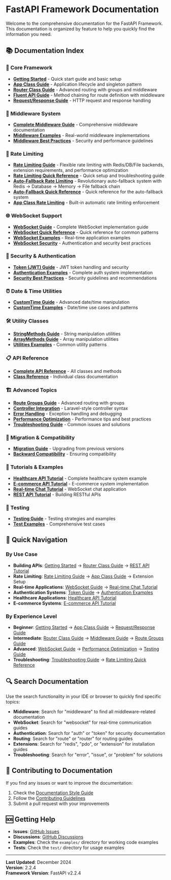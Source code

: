 # FastAPI Framework Documentation

Welcome to the comprehensive documentation for the FastAPI Framework. This documentation is organized by feature to help you quickly find the information you need.

## 📚 Documentation Index

### 🚀 Core Framework
- **[Getting Started](getting-started.md)** - Quick start guide and basic setup
- **[App Class Guide](app-class.md)** - Application lifecycle and singleton pattern
- **[Router Class Guide](router-class.md)** - Advanced routing with groups and middleware
- **[Fluent API Guide](fluent-api-guide.md)** - Method chaining for route definition with middleware
- **[Request/Response Guide](request-response.md)** - HTTP request and response handling

### 🔧 Middleware System
- **[Complete Middleware Guide](middleware-complete-guide.md)** - Comprehensive middleware documentation
- **[Middleware Examples](middleware-examples.md)** - Real-world middleware implementations
- **[Middleware Best Practices](middleware-best-practices.md)** - Security and performance guidelines

### 🚦 Rate Limiting
- **[Rate Limiting Guide](rate-limiting.md)** - Flexible rate limiting with Redis/DB/File backends, extension requirements, and performance optimization
- **[Rate Limiting Quick Reference](rate-limiting-quick-reference.md)** - Quick setup and troubleshooting guide
- **[Auto-Fallback Rate Limiting](auto-fallback-rate-limiting.md)** - Revolutionary auto-fallback system with Redis → Database → Memory → File fallback chain
- **[Auto-Fallback Quick Reference](auto-fallback-quick-reference.md)** - Quick reference for the auto-fallback system
- **[App Class Rate Limiting](app-class.md#rate-limiting)** - Built-in automatic rate limiting enforcement

### 🌐 WebSocket Support
- **[WebSocket Guide](websocket.md)** - Complete WebSocket implementation guide
- **[WebSocket Quick Reference](websocket-quick-reference.md)** - Quick reference for common patterns
- **[WebSocket Examples](websocket-examples.md)** - Real-time application examples
- **[WebSocket Security](websocket-security.md)** - Authentication and security best practices

### 🔐 Security & Authentication
- **[Token (JWT) Guide](token.md)** - JWT token handling and security
- **[Authentication Examples](authentication-examples.md)** - Complete auth system implementation
- **[Security Best Practices](security-best-practices.md)** - Security guidelines and recommendations

### ⏰ Date & Time Utilities
- **[CustomTime Guide](customtime.md)** - Advanced date/time manipulation
- **[CustomTime Examples](customtime-examples.md)** - Date/time use cases and patterns

### 🛠 Utility Classes
- **[StringMethods Guide](stringmethods.md)** - String manipulation utilities
- **[ArrayMethods Guide](arraymethods.md)** - Array manipulation utilities
- **[Utilities Examples](utilities-examples.md)** - Common utility patterns

### 📋 API Reference
- **[Complete API Reference](api-reference.md)** - All classes and methods
- **[Class Reference](class-reference.md)** - Individual class documentation

### 🏗 Advanced Topics
- **[Route Groups Guide](route-groups.md)** - Advanced routing with groups
- **[Controller Integration](controller-integration.md)** - Laravel-style controller syntax
- **[Error Handling](error-handling.md)** - Exception handling and debugging
- **[Performance Optimization](performance.md)** - Performance tips and best practices
- **[Troubleshooting Guide](troubleshooting.md)** - Common issues and solutions

### 🔄 Migration & Compatibility
- **[Migration Guide](migration-guide.md)** - Upgrading from previous versions
- **[Backward Compatibility](backward-compatibility.md)** - Ensuring compatibility

### 📖 Tutorials & Examples
- **[Healthcare API Tutorial](healthcare-api-tutorial.md)** - Complete healthcare system example
- **[E-commerce API Tutorial](ecommerce-api-tutorial.md)** - E-commerce system implementation
- **[Real-time Chat Tutorial](realtime-chat-tutorial.md)** - WebSocket chat application
- **[REST API Tutorial](rest-api-tutorial.md)** - Building RESTful APIs

### 🧪 Testing
- **[Testing Guide](testing-guide.md)** - Testing strategies and examples
- **[Test Examples](test-examples.md)** - Comprehensive test cases

## 🎯 Quick Navigation

### By Use Case
- **Building APIs**: [Getting Started](getting-started.md) → [Router Class Guide](router-class.md) → [REST API Tutorial](rest-api-tutorial.md)
- **Rate Limiting**: [Rate Limiting Guide](rate-limiting.md) → [App Class Guide](app-class.md) → Extension Setup
- **Real-time Applications**: [WebSocket Guide](websocket.md) → [Real-time Chat Tutorial](realtime-chat-tutorial.md)
- **Authentication Systems**: [Token Guide](token.md) → [Authentication Examples](authentication-examples.md)
- **Healthcare Applications**: [Healthcare API Tutorial](healthcare-api-tutorial.md)
- **E-commerce Systems**: [E-commerce API Tutorial](ecommerce-api-tutorial.md)

### By Experience Level
- **Beginner**: [Getting Started](getting-started.md) → [App Class Guide](app-class.md) → [Request/Response Guide](request-response.md)
- **Intermediate**: [Router Class Guide](router-class.md) → [Middleware Guide](middleware-complete-guide.md) → [Route Groups Guide](route-groups.md)
- **Advanced**: [WebSocket Guide](websocket.md) → [Performance Optimization](performance.md) → [Testing Guide](testing-guide.md)
- **Troubleshooting**: [Troubleshooting Guide](troubleshooting.md) → [Rate Limiting Quick Reference](rate-limiting-quick-reference.md)

## 🔍 Search Documentation

Use the search functionality in your IDE or browser to quickly find specific topics:
- **Middleware**: Search for "middleware" to find all middleware-related documentation
- **WebSocket**: Search for "websocket" for real-time communication guides
- **Authentication**: Search for "auth" or "token" for security documentation
- **Routing**: Search for "route" or "router" for routing guides
- **Extensions**: Search for "redis", "pdo", or "extension" for installation guides
- **Troubleshooting**: Search for "error", "issue", or "problem" for solutions

## 📝 Contributing to Documentation

If you find any issues or want to improve the documentation:
1. Check the [Documentation Style Guide](docs-style-guide.md)
2. Follow the [Contributing Guidelines](../CONTRIBUTING.md)
3. Submit a pull request with your improvements

## 🆘 Getting Help

- **Issues**: [GitHub Issues](https://github.com/imransaadullah/fast-api/issues)
- **Discussions**: [GitHub Discussions](https://github.com/imransaadullah/fast-api/discussions)
- **Examples**: Check the `examples/` directory for working code examples
- **Tests**: Check the `test/` directory for usage examples

---

**Last Updated**: December 2024  
**Version**: 2.2.4  
**Framework Version**: FastAPI v2.2.4
